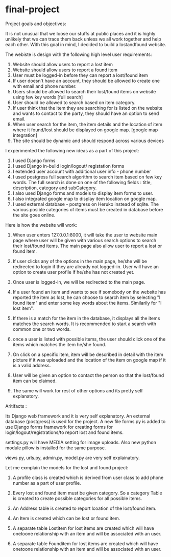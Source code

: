 # final-project

Project goals and objectives:

It is not unusual that we loose our stuffs at public places and it is highly unlikely that we can trace them back unless we all work together and help each other. With this goal in mind, I decided to build a lostandfound website.

The webiste is design with the following high level user requirements:

1. Website should allow users to report a lost item 
2. Website should allow users to report a found item
3. User must be logged-in before they can report  a lost/found item
4. If user doesn't have an account, they should be allowed to create one with email and phone number.
5. Users should be allowed to search their lost/found items on website using few key words [full search]
6. User should be allowed to search based on item category.
7. If user think that the item they are searching for is listed on the website and wants to contact to the party, they should have an option to send email.
8. When user search for the item, the item details and the location of item where it found/lost should be displayed on google map. [google map integration]  
9. The site should be dynamic and should respond across various devices 


I experimented the following new ideas as a part of this project:

1. I used Django forms
2. I used Django in-build login/logout/ registation forms
3. I extended user account with additional user info - phone number
4. I used postgress full search algorithm to search item based on few key words. The full search is  done on one of the following fields : title, description, category and subCategory.
5. I also used Django forms and models to display item forms to user.
6. I also integrated google map to display item location on google map.
7. I used external database - postgress on Heruko instead of sqlite. The various posible categories of items must be created in database before the site goes online.


Here is how the website will work:

1. When user enters 127.0.0.1:8000,  it will take the user to website main page where user will be given with various search options to search their lost/found items. The main page also allow user to report a lost or found item.

2. If user clicks any of the options in the main page, he/she will be redirected to login if they are already not logged-in. User will have an option to create user profile if he/she has not created yet.

3. Once user is logged-in, we will be redirected to the main page. 

3. If a user found an item and wants to see if somebody on the website has reported the item as lost, he can choose to search item by selecting "I found item" and enter some key words about the items. Similarily for "I lost item".

4. If there is a match for the item in the database, it displays all the items matches the search words. 
   It is recommended to start a search with common one or two words.

5. once a user is listed with possible items, the user should click one of the items which matches the item he/she found.

6. On click on a specific item, item will be described in detail with the item picture if it was uploaded and the location of the item on google map if it is a valid address.  

7. User will be given an option to contact the person so that the lost/found item can be claimed.

8. The same will work for rest  of other options and its pretty self explanatory.
 

Aritifacts :


Its Django web framework and it is very self explanatory. An external database (postgress) is used for the project. A new file forms.py is added to use Django forms framework for creating forms for login/logout/registrations/to report lost and found items. 

settings.py will have MEDIA setting for image uploads. Also new python module pillow is installed for the same purpose.

views.py, urls.py, admin.py, model.py are very self explainatory.


Let me exmplain the models for the lost and found project:


1. A profile class is created which is derived from user class to add phone number as a part of user profile.

2.  Every lost and found item must be given category. So a category Table is created to create possible categories for all possible items.

3. An Address table is created to report lcoation of the lost/found item.

4. An Item is created which can be lost or found item.

5. A separate table Lostitem for lost items are created which will have onetoone relationship with an item and will be associated with an user.

5. A separate table Founditem for lost items are created which will have onetoone relationship with an item and will be associated with an user.

